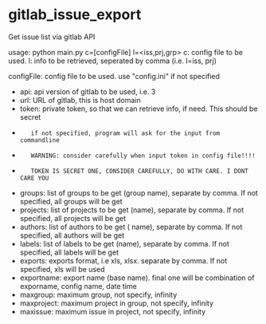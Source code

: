 # gitlab_issue_export
Get issue list via gitlab API

usage: python main.py c=[configFile] l=<iss,prj,grp>
c: config file to be used.
l: info to be retrieved, seperated by comma (i.e. l=iss, prj)

configFile: config file to be used. use "config.ini" if not specified
- api: api version of gitlab to be used, i.e. 3
- url: URL of gitlab, this is host domain
- token: private token, so that we can retrieve info, if need. This should be secret
-        if not specified, program will ask for the input from commandline
-        WARNING: consider carefully when input token in config file!!!!
-        TOKEN IS SECRET ONE, CONSIDER CAREFULLY, DO WITH CARE. I DONT CARE YOU
- groups: list of groups to be get (group name), separate by comma. If not specified, all groups will be get
- projects: list of projects to be get (name), separate by comma. If not specified, all projects will be get
- authors: list of authors to be get ( name), separate by comma. If not specified, all authors will be get
- labels: list of labels to be get (name), separate by comma. If not specified, all labels will be get
- exports: exports format, i.e xls, xlsx. separate by comma. If not specified, xls will be used
- exportname: export name (base name). final one will be combination of exporname, config name, date time
- maxgroup: maximum group, not specify, infinity
- maxproject: maximum project in group, not specify, infinity
- maxissue: maximum issue in project, not specify, infinity



